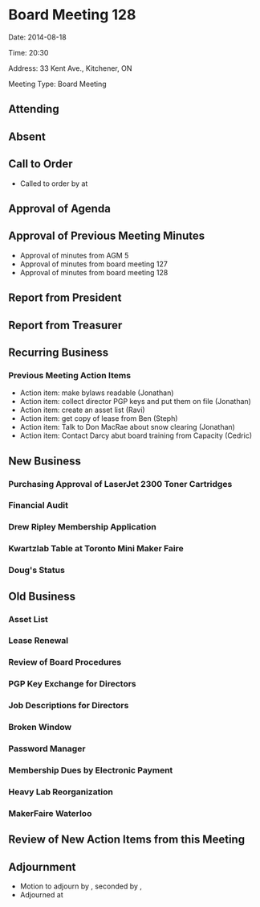 # Board Meeting 128

Date: 2014-08-18

Time: 20:30

Address: 33 Kent Ave., Kitchener, ON

Meeting Type: Board Meeting

## Attending

## Absent

## Call to Order
* Called to order by  at 

## Approval of Agenda

## Approval of Previous Meeting Minutes
* Approval of minutes from AGM 5
* Approval of minutes from board meeting 127
* Approval of minutes from board meeting 128

## Report from President

## Report from Treasurer

## Recurring Business

### Previous Meeting Action Items
* Action item: make bylaws readable (Jonathan)
* Action item: collect director PGP keys and put them on file (Jonathan)
* Action item: create an asset list (Ravi)
* Action item: get copy of lease from Ben (Steph)
* Action item: Talk to Don MacRae about snow clearing (Jonathan)
* Action item: Contact Darcy abut board training from Capacity (Cedric)

## New Business

### Purchasing Approval of LaserJet 2300 Toner Cartridges

### Financial Audit

### Drew Ripley Membership Application

### Kwartzlab Table at Toronto Mini Maker Faire

### Doug's Status

## Old Business

### Asset List

### Lease Renewal

### Review of Board Procedures

### PGP Key Exchange for Directors

### Job Descriptions for Directors

### Broken Window

### Password Manager

### Membership Dues by Electronic Payment

### Heavy Lab Reorganization

### MakerFaire Waterloo

## Review of New Action Items from this Meeting

## Adjournment
* Motion to adjourn by , seconded by , 
* Adjourned at 
